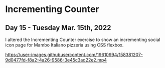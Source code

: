 # Incrementing Counter
## Day 15 - Tuesday Mar. 15th, 2022
I altered the Incrementing Counter exercise to show an incrementing social icon page for Mambo Italiano pizzeria using CSS flexbox.

https://user-images.githubusercontent.com/19610994/158381207-9d0477fd-f8a2-4a26-9586-3e45c3ad22e2.mp4

